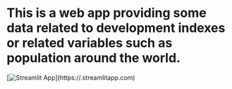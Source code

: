 # This is a web app providing some data related to development indexes or related variables such as population around the world.
[![Streamlit App](https://static.streamlit.io/badges/streamlit_badge_black_white.svg)](https://<development- everywhere>.streamlitapp.com)
